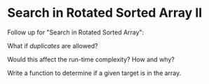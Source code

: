 # Search in Rotated Sorted Array II

Follow up for "Search in Rotated Sorted Array":

What if *duplicates* are allowed?

Would this affect the run-time complexity? How and why?

Write a function to determine if a given target is in the array.
